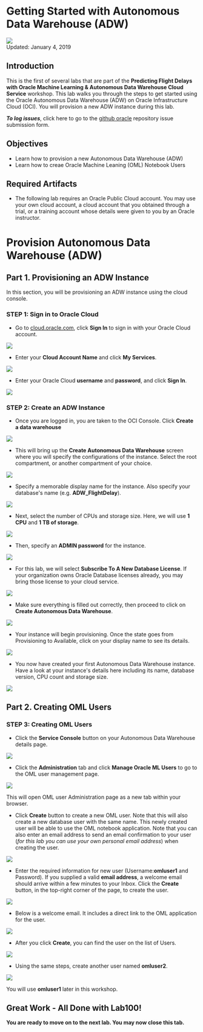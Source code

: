 # Getting Started with Autonomous Data Warehouse (ADW)

![](images/100/Picture100-lab.png)  
Updated: January 4, 2019

## **Introduction**

This is the first of several labs that are part of the **Predicting Flight Delays with Oracle Machine Learning & Autonomous Data Warehouse Cloud Service** workshop. This lab walks you through the steps to get started using the Oracle Autonomous Data Warehouse (ADW) on Oracle Infrastructure Cloud (OCI). You will provision a new ADW instance during this lab. 

**_To log issues_**, click here to go to the [github oracle](https://github.com/oracle/learning-library/issues/new) repository issue submission form.

## Objectives
-   Learn how to provision a new Autonomous Data Warehouse (ADW) 
-   Learn how to creae Oracle Machine Leaning (OML) Notebook Users

## Required Artifacts
-   The following lab requires an Oracle Public Cloud account. You may use your own cloud account, a cloud account that you obtained through a trial, or a training account whose details were given to you by an Oracle instructor.

# Provision Autonomous Data Warehouse (ADW)

## Part 1. Provisioning an ADW Instance

In this section, you will be provisioning an ADW instance using the cloud console.

### **STEP 1: Sign in to Oracle Cloud**

-   Go to [cloud.oracle.com](https://cloud.oracle.com), click **Sign In** to sign in with your Oracle Cloud account.

![](./images/100/Picture100-2.png)

-   Enter your **Cloud Account Name** and click **My Services**.

![](./images/100/Picture100-3.jpg)

-   Enter your Oracle Cloud **username** and **password**, and click **Sign In**.

![](./images/100/Picture100-4.png)

### **STEP 2: Create an ADW Instance**

-   Once you are logged in, you are taken to the OCI Console. Click **Create a data warehouse**

![](./images/100/Picture100-25.png) 

-  This will bring up the **Create Autonomous Data Warehouse** screen where you will specify the configurations of the instance. Select the root compartment, or another compartment of your choice.

![](./images/100/Picture100-26.jpg)

-  Specify a memorable display name for the instance. Also specify your database's name (e.g. **ADW_FlightDelay**).

![](./images/100/Picture100-27.jpeg)

-  Next, select the number of CPUs and storage size. Here, we will use **1 CPU** and **1 TB of storage**.

![](./images/100/Picture100-28.jpeg)

-  Then, specify an **ADMIN password** for the instance.

![](./images/100/Picture100-29.jpeg)

-  For this lab, we will select **Subscribe To A New Database License**. If your organization owns Oracle Database licenses already, you may bring those license to your cloud service.

![](./images/100/Picture100-37.JPG)

-  Make sure everything is filled out correctly, then proceed to click on **Create Autonomous Data Warehouse**.

![](./images/100/Picture100-31.jpeg)

-  Your instance will begin provisioning. Once the state goes from Provisioning to Available, click on your display name to see its details.

![](./images/100/Picture100-32.jpeg)

-  You now have created your first Autonomous Data Warehouse instance. Have a look at your instance's details here including its name, database version, CPU count and storage size.

![](./images/100/Picture100-33.jpeg)


## Part 2. Creating OML Users
### **STEP 3: Creating OML Users**

- Click the **Service Console** button on your Autonomous Data Warehouse details page.

![](./images/100/Picture100-34.jpeg)

- Click the **Administration** tab and click **Manage Oracle ML Users** to go to the OML user management page.

![](./images/100/Picture100-35.jpeg)

This will open OML user Administration page as a new tab within your browser. 

-   Click **Create** button to create a new OML user. Note that this will also create a new database user with the same name. This newly created user will be able to use the OML notebook application. Note that you can also enter an email address to send an email confirmation to your user (*for this lab you can use your own personal email address*) when creating the user.

![](./images/100/Picture700-5.png)

-   Enter the required information for new user (Username:**omluser1** and Password). If you supplied a valid **email address**, a welcome email should arrive within a few minutes to your Inbox. Click the **Create** button, in the top-right corner of the page, to create the user.

![](./images/100/Picture700-7.png)

-   Below is a welcome email. It includes a direct link to the OML application for the user. 

![](./images/100/Picture700-8.png)

-   After you click **Create**, you can find the user on the list of Users. 

![](./images/100/Picture700-9.png)

-   Using the same steps, create another user named **omluser2**.

![](./images/100/Picture700-10.png)

You will use **omluser1** later in this workshop. 


## Great Work - All Done with Lab100!
**You are ready to move on to the next lab. You may now close this tab.**
